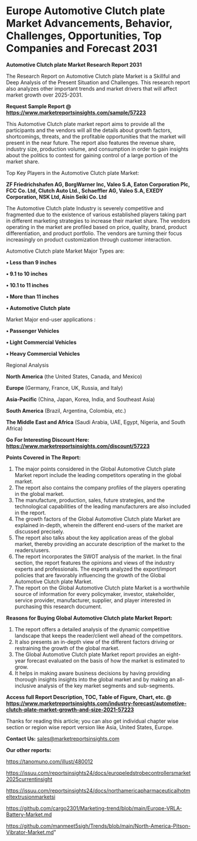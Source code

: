 # Europe Automotive Clutch plate Market Advancements, Behavior, Challenges, Opportunities, Top Companies and Forecast 2031

<strong>Automotive Clutch plate Market Research Report 2031</strong>

The Research Report on Automotive Clutch plate Market is a Skillful and Deep Analysis of the Present Situation and Challenges. This research report also analyzes other important trends and market drivers that will affect market growth over 2025-2031.

<strong>Request Sample Report @ <a href=https://www.marketreportsinsights.com/sample/57223>https://www.marketreportsinsights.com/sample/57223</a></strong>

This Automotive Clutch plate market report aims to provide all the participants and the vendors will all the details about growth factors, shortcomings, threats, and the profitable opportunities that the market will present in the near future. The report also features the revenue share, industry size, production volume, and consumption in order to gain insights about the politics to contest for gaining control of a large portion of the market share.

Top Key Players in the Automotive Clutch plate Market:

<strong>ZF Friedrichshafen AG, BorgWarner Inc, Valeo S.A, Eaton Corporation Plc, FCC Co. Ltd, Clutch Auto Ltd., Schaeffler AG, Valeo S.A, EXEDY Corporation, NSK Ltd, Aisin Seiki Co. Ltd</strong>

The Automotive Clutch plate Industry is severely competitive and fragmented due to the existence of various established players taking part in different marketing strategies to increase their market share. The vendors operating in the market are profiled based on price, quality, brand, product differentiation, and product portfolio. The vendors are turning their focus increasingly on product customization through customer interaction.

Automotive Clutch plate Market Major Types are:

<strong>• Less than 9 inches

• 9.1 to 10 inches

• 10.1 to 11 inches

• More than 11 inches

• Automotive Clutch plate</strong>

Market Major end-user applications :

<strong>• Passenger Vehicles

• Light Commercial Vehicles

• Heavy Commercial Vehicles</strong>

Regional Analysis

</u><strong><b>North America</b></strong> (the United States, Canada, and Mexico)

<strong><b>Europe </b></strong>(Germany, France, UK, Russia, and Italy)

<strong><b>Asia-Pacific</b></strong> (China, Japan, Korea, India, and Southeast Asia)

<strong><b>South America</b></strong> (Brazil, Argentina, Colombia, etc.)

<strong><b>The Middle East and Africa</b></strong> (Saudi Arabia, UAE, Egypt, Nigeria, and South Africa)

<strong>Go For Interesting Discount Here: <a href=https://www.marketreportsinsights.com/discount/57223>https://www.marketreportsinsights.com/discount/57223</a></strong>

<strong>Points Covered in The Report:</strong>
<ol>
  <li>The major points considered in the Global Automotive Clutch plate Market report include the leading competitors operating in the global market.</li>
  <li>The report also contains the company profiles of the players operating in the global market.</li>
  <li>The manufacture, production, sales, future strategies, and the technological capabilities of the leading manufacturers are also included in the report.</li>
  <li>The growth factors of the Global Automotive Clutch plate Market are explained in-depth, wherein the different end-users of the market are discussed precisely.</li>
  <li>The report also talks about the key application areas of the global market, thereby providing an accurate description of the market to the readers/users.</li>
  <li>The report incorporates the SWOT analysis of the market. In the final section, the report features the opinions and views of the industry experts and professionals. The experts analyzed the export/import policies that are favorably influencing the growth of the Global Automotive Clutch plate Market.</li>
  <li>The report on the Global Automotive Clutch plate Market is a worthwhile source of information for every policymaker, investor, stakeholder, service provider, manufacturer, supplier, and player interested in purchasing this research document.</li>
</ol>
<strong>Reasons for Buying Global Automotive Clutch plate Market Report:</strong>

<ol>
  <li>The report offers a detailed analysis of the dynamic competitive landscape that keeps the reader/client well ahead of the competitors.</li>
  <li>It also presents an in-depth view of the different factors driving or restraining the growth of the global market.</li>
  <li>The Global Automotive Clutch plate Market report provides an eight-year forecast evaluated on the basis of how the market is estimated to grow.</li>
  <li>It helps in making aware business decisions by having providing thorough insights insights into the global market and by making an all-inclusive analysis of the key market segments and sub-segments.</li>
</ol>
<strong>Access full Report Description, TOC, Table of Figure, Chart, etc. @ <a href=https://www.marketreportsinsights.com/industry-forecast/automotive-clutch-plate-market-growth-and-size-2021-57223>https://www.marketreportsinsights.com/industry-forecast/automotive-clutch-plate-market-growth-and-size-2021-57223</a></strong>


Thanks for reading this article; you can also get individual chapter wise section or region wise report version like Asia, United States, Europe.

<strong>Contact Us:</strong>
sales@marketreportsinsights.com

<strong>Our other reports:</strong>

<a href=https://tanomuno.com/illust/480012>https://tanomuno.com/illust/480012</a>

<a href=https://issuu.com/reportsinsights24/docs/europeledstrobecontrollersmarket2025currentinsight>https://issuu.com/reportsinsights24/docs/europeledstrobecontrollersmarket2025currentinsight</a>

<a href=https://issuu.com/reportsinsights24/docs/northamericapharmaceuticalhotmeltextrusionmarketsi>https://issuu.com/reportsinsights24/docs/northamericapharmaceuticalhotmeltextrusionmarketsi</a>

<a href=https://github.com/cargo2301/Marketing-trend/blob/main/Europe-VRLA-Battery-Market.md>https://github.com/cargo2301/Marketing-trend/blob/main/Europe-VRLA-Battery-Market.md</a>

<a href=https://github.com/manmeet5sigh/Trends/blob/main/North-America-Pitson-Vibrator-Market.md>https://github.com/manmeet5sigh/Trends/blob/main/North-America-Pitson-Vibrator-Market.md</a>"

